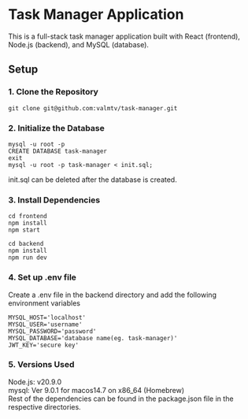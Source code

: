 # Task Manager Application

This is a full-stack task manager application built with React (frontend), Node.js (backend), and MySQL (database).


## Setup

### 1. Clone the Repository

```
git clone git@github.com:valmtv/task-manager.git 

```

### 2. Initialize the Database

```
mysql -u root -p
CREATE DATABASE task-manager
exit
mysql -u root -p task-manager < init.sql;
```
init.sql can be deleted after the database is created.

### 3. Install Dependencies

```frontend
cd frontend
npm install
npm start
```

```backend
cd backend
npm install
npm run dev
```

### 4. Set up .env file

Create a .env file in the backend directory and add the following environment variables

```
MYSQL_HOST='localhost'
MYSQL_USER='username'
MYSQL_PASSWORD='password'
MYSQL_DATABASE='database name(eg. task-manager)'
JWT_KEY='secure key'
```

### 5. Versions Used 

Node.js: v20.9.0
<br>
mysql: Ver 9.0.1 for macos14.7 on x86_64 (Homebrew)
<br>
Rest of the dependencies can be found in the package.json file in the respective directories.

